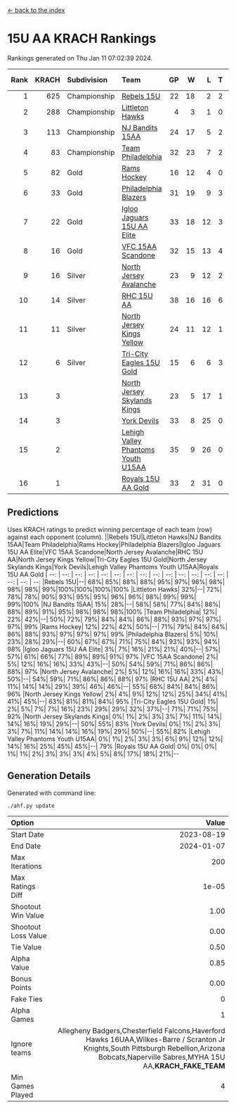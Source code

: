[<- back to the index](readme.md)
# 15U AA KRACH Rankings
Rankings generated on Thu Jan 11 07:02:39 2024.

Rank|KRACH|Subdivision|Team|GP|W|L|T|OTW|OTL|SoS|Exp Wins|Win Diff
---:|---:|:---|:---|---:|---:|---:|---:|---:|---:|---:|---:|---:
1|625|Championship|[Rebels 15U](https://gamesheetstats.com/seasons/3659/teams/140654/schedule)|22|18|2|2|1|1|413|19.8|-0.0
2|288|Championship|[Littleton Hawks](https://gamesheetstats.com/seasons/3659/teams/177078/schedule)|4|3|1|0|0|0|158|3.8|-0.0
3|113|Championship|[NJ Bandits 15AA](https://gamesheetstats.com/seasons/3659/teams/140648/schedule)|24|17|5|2|0|1|99|18.9|0.0
4|83|Championship|[Team Philadelphia](https://gamesheetstats.com/seasons/3659/teams/140657/schedule)|32|23|7|2|2|0|86|24.9|0.0
5|82|Gold|[Rams Hockey](https://gamesheetstats.com/seasons/3659/teams/140653/schedule)|16|12|4|0|2|2|281|12.9|0.0
6|33|Gold|[Philadelphia Blazers](https://gamesheetstats.com/seasons/3659/teams/140652/schedule)|31|19|9|3|5|1|26|21.4|0.0
7|22|Gold|[Igloo Jaguars 15U AA Elite](https://gamesheetstats.com/seasons/3659/teams/140645/schedule)|33|18|12|3|2|2|25|20.4|0.0
8|16|Gold|[VFC 15AA Scandone](https://gamesheetstats.com/seasons/3659/teams/140659/schedule)|32|15|13|4|2|4|174|17.9|0.0
9|16|Silver|[North Jersey Avalanche](https://gamesheetstats.com/seasons/3659/teams/140649/schedule)|23|9|12|2|2|1|231|10.9|0.0
10|14|Silver|[RHC 15U AA](https://gamesheetstats.com/seasons/3659/teams/140655/schedule)|38|16|16|6|0|5|60|19.9|0.0
11|11|Silver|[North Jersey Kings Yellow](https://gamesheetstats.com/seasons/3659/teams/140650/schedule)|24|11|12|1|1|0|50|12.4|0.0
12|6|Silver|[Tri-City Eagles 15U Gold](https://gamesheetstats.com/seasons/3659/teams/140658/schedule)|15|6|6|3|0|1|18|8.4|0.0
13|3||[North Jersey Skylands Kings](https://gamesheetstats.com/seasons/3659/teams/140651/schedule)|23|5|17|1|0|1|98|6.4|0.0
14|3||[York Devils](https://gamesheetstats.com/seasons/3659/teams/140660/schedule)|33|8|25|0|2|2|43|8.9|0.0
15|2||[Lehigh Valley Phantoms Youth U15AA](https://gamesheetstats.com/seasons/3659/teams/140646/schedule)|35|9|26|0|0|1|20|9.9|0.0
16|1||[Royals 15U AA Gold](https://gamesheetstats.com/seasons/3659/teams/140656/schedule)|33|2|31|0|2|0|24|2.9|0.0

## Predictions
Uses KRACH ratings to predict winning percentage of each team (row) against each opponent (column).
||Rebels 15U|Littleton Hawks|NJ Bandits 15AA|Team Philadelphia|Rams Hockey|Philadelphia Blazers|Igloo Jaguars 15U AA Elite|VFC 15AA Scandone|North Jersey Avalanche|RHC 15U AA|North Jersey Kings Yellow|Tri-City Eagles 15U Gold|North Jersey Skylands Kings|York Devils|Lehigh Valley Phantoms Youth U15AA|Royals 15U AA Gold
| --: | --: | --: | --: | --: | --: | --: | --: | --: | --: | --: | --: | --: | --: | --: | --: | --: 
|Rebels 15U|--| 68%| 85%| 88%| 88%| 95%| 97%| 98%| 98%| 98%| 98%| 99%|100%|100%|100%|100%
|Littleton Hawks| 32%|--| 72%| 78%| 78%| 90%| 93%| 95%| 95%| 96%| 96%| 98%| 99%| 99%| 99%|100%
|NJ Bandits 15AA| 15%| 28%|--| 58%| 58%| 77%| 84%| 88%| 88%| 89%| 91%| 95%| 98%| 98%| 98%|100%
|Team Philadelphia| 12%| 22%| 42%|--| 50%| 72%| 79%| 84%| 84%| 86%| 88%| 93%| 97%| 97%| 97%| 99%
|Rams Hockey| 12%| 22%| 42%| 50%|--| 71%| 79%| 84%| 84%| 86%| 88%| 93%| 97%| 97%| 97%| 99%
|Philadelphia Blazers|  5%| 10%| 23%| 28%| 29%|--| 60%| 67%| 67%| 71%| 75%| 84%| 93%| 93%| 94%| 98%
|Igloo Jaguars 15U AA Elite|  3%|  7%| 16%| 21%| 21%| 40%|--| 57%| 57%| 61%| 66%| 77%| 89%| 89%| 91%| 97%
|VFC 15AA Scandone|  2%|  5%| 12%| 16%| 16%| 33%| 43%|--| 50%| 54%| 59%| 71%| 86%| 86%| 88%| 97%
|North Jersey Avalanche|  2%|  5%| 12%| 16%| 16%| 33%| 43%| 50%|--| 54%| 59%| 71%| 86%| 86%| 88%| 97%
|RHC 15U AA|  2%|  4%| 11%| 14%| 14%| 29%| 39%| 46%| 46%|--| 55%| 68%| 84%| 84%| 86%| 96%
|North Jersey Kings Yellow|  2%|  4%|  9%| 12%| 12%| 25%| 34%| 41%| 41%| 45%|--| 63%| 81%| 81%| 84%| 95%
|Tri-City Eagles 15U Gold|  1%|  2%|  5%|  7%|  7%| 16%| 23%| 29%| 29%| 32%| 37%|--| 71%| 71%| 75%| 92%
|North Jersey Skylands Kings|  0%|  1%|  2%|  3%|  3%|  7%| 11%| 14%| 14%| 16%| 19%| 29%|--| 50%| 55%| 83%
|York Devils|  0%|  1%|  2%|  3%|  3%|  7%| 11%| 14%| 14%| 16%| 19%| 29%| 50%|--| 55%| 82%
|Lehigh Valley Phantoms Youth U15AA|  0%|  1%|  2%|  3%|  3%|  6%|  9%| 12%| 12%| 14%| 16%| 25%| 45%| 45%|--| 79%
|Royals 15U AA Gold|  0%|  0%|  0%|  1%|  1%|  2%|  3%|  3%|  3%|  4%|  5%|  8%| 17%| 18%| 21%|--

## Generation Details

Generated with command line:
```
./ahf.py update
```

| Option | Value |
| :----- | ----: |
| Start Date | 2023-08-19 |
| End Date | 2024-01-07 |
| Max Iterations | 200 |
| Max Ratings Diff | 1e-05 |
| Shootout Win Value | 1.00 |
| Shootout Loss Value | 0.00 |
| Tie Value | 0.50 |
| Alpha Value | 0.85 |
| Bonus Points | 0.00 |
| Fake Ties | 0 |
| Alpha Games | 1 |
| Ignore teams | Allegheny Badgers,Chesterfield Falcons,Haverford Hawks 16UAA,Wilkes-Barre / Scranton Jr Knights,South Pittsburgh Rebellion,Arizona Bobcats,Naperville Sabres,MYHA 15U AA,__KRACH_FAKE_TEAM__ |
| Min Games Played | 4 |

